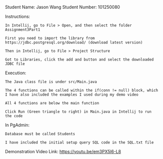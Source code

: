 Student Name: Jason Wang
Student Number: 101250080

Instructions:

    In Intellij, go to File > Open, and then select the folder Assignment3Part1

    First you need to import the library from https://jdbc.postgresql.org/download/ (download latest version)

    Then in Intellij, go to File > Project Structure
    
    Got to Libraries, click the add and button and select the downloaded JDBC file

Execution:

    The Java class file is under src/Main.java
    
    The 4 functions can be called within the if(conn != null) block, which I have also included the examples I used during my demo video
    
    All 4 functions are below the main function

    Click Run (Green triangle to right) in Main.java in Intellij to run the code

In PgAdmin:

    Database must be called Students

    I have included the initial setup query SQL code in the SQL.txt file

Demonstration Video Link: https://youtu.be/em3PX5l6-L8